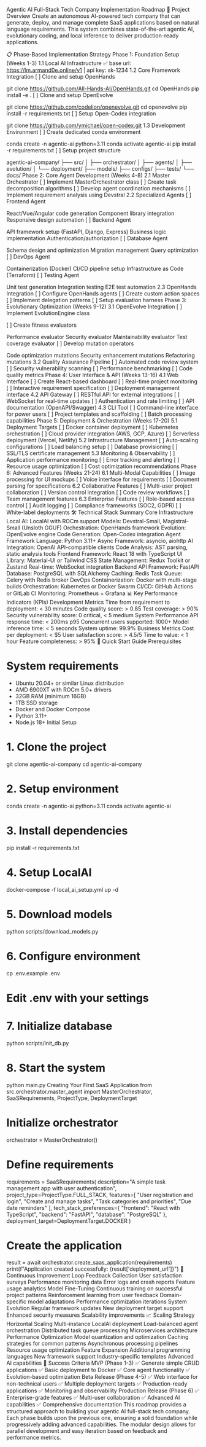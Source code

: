 Agentic AI Full-Stack Tech Company Implementation Roadmap
🎯 Project Overview
Create an autonomous AI-powered tech company that can generate, deploy, and manage complete SaaS applications based on natural language requirements. This system combines state-of-the-art agentic AI, evolutionary coding, and local inference to deliver production-ready applications.

📋 Phase-Based Implementation Strategy
Phase 1: Foundation Setup (Weeks 1-3)
1.1 Local AI Infrastructure
✅ base url: https://lm.armand0e.online/v1 | api key: sk-1234
1.2 Core Framework Integration
[ ] Clone and setup OpenHands

git clone https://github.com/All-Hands-AI/OpenHands.git
cd OpenHands
pip install -e .
[ ] Clone and setup OpenEvolve

git clone https://github.com/codelion/openevolve.git
cd openevolve
pip install -r requirements.txt
[ ] Setup Open-Codex integration

git clone https://github.com/ymichael/open-codex.git
1.3 Development Environment
[ ] Create dedicated conda environment

conda create -n agentic-ai python=3.11
conda activate agentic-ai
pip install -r requirements.txt
[ ] Setup project structure

agentic-ai-company/
├── src/
│   ├── orchestrator/
│   ├── agents/
│   ├── evolution/
│   └── deployment/
├── models/
├── configs/
├── tests/
└── docs/
Phase 2: Core Agent Development (Weeks 4-8)
2.1 Master Orchestrator
[ ] Implement MasterOrchestrator class
[ ] Create task decomposition algorithms
[ ] Develop agent coordination mechanisms
[ ] Implement requirement analysis using Devstral
2.2 Specialized Agents
[ ] Frontend Agent

React/Vue/Angular code generation
Component library integration
Responsive design automation
[ ] Backend Agent

API framework setup (FastAPI, Django, Express)
Business logic implementation
Authentication/authorization
[ ] Database Agent

Schema design and optimization
Migration management
Query optimization
[ ] DevOps Agent

Containerization (Docker)
CI/CD pipeline setup
Infrastructure as Code (Terraform)
[ ] Testing Agent

Unit test generation
Integration testing
E2E test automation
2.3 OpenHands Integration
[ ] Configure OpenHands agents
[ ] Create custom action spaces
[ ] Implement delegation patterns
[ ] Setup evaluation harness
Phase 3: Evolutionary Optimization (Weeks 9-12)
3.1 OpenEvolve Integration
[ ] Implement EvolutionEngine class

[ ] Create fitness evaluators

Performance evaluator
Security evaluator
Maintainability evaluator
Test coverage evaluator
[ ] Develop mutation operators

Code optimization mutations
Security enhancement mutations
Refactoring mutations
3.2 Quality Assurance Pipeline
[ ] Automated code review system
[ ] Security vulnerability scanning
[ ] Performance benchmarking
[ ] Code quality metrics
Phase 4: User Interface & API (Weeks 13-16)
4.1 Web Interface
[ ] Create React-based dashboard
[ ] Real-time project monitoring
[ ] Interactive requirement specification
[ ] Deployment management interface
4.2 API Gateway
[ ] RESTful API for external integrations
[ ] WebSocket for real-time updates
[ ] Authentication and rate limiting
[ ] API documentation (OpenAPI/Swagger)
4.3 CLI Tool
[ ] Command-line interface for power users
[ ] Project templates and scaffolding
[ ] Batch processing capabilities
Phase 5: Deployment & Orchestration (Weeks 17-20)
5.1 Deployment Targets
[ ] Docker container deployment
[ ] Kubernetes orchestration
[ ] Cloud provider integration (AWS, GCP, Azure)
[ ] Serverless deployment (Vercel, Netlify)
5.2 Infrastructure Management
[ ] Auto-scaling configurations
[ ] Load balancing setup
[ ] Database provisioning
[ ] SSL/TLS certificate management
5.3 Monitoring & Observability
[ ] Application performance monitoring
[ ] Error tracking and alerting
[ ] Resource usage optimization
[ ] Cost optimization recommendations
Phase 6: Advanced Features (Weeks 21-24)
6.1 Multi-Modal Capabilities
[ ] Image processing for UI mockups
[ ] Voice interface for requirements
[ ] Document parsing for specifications
6.2 Collaborative Features
[ ] Multi-user project collaboration
[ ] Version control integration
[ ] Code review workflows
[ ] Team management features
6.3 Enterprise Features
[ ] Role-based access control
[ ] Audit logging
[ ] Compliance frameworks (SOC2, GDPR)
[ ] White-label deployments
🛠️ Technical Stack Summary
Core Infrastructure
Local AI: LocalAI with ROCm support
Models: Devstral-Small, Magistral-Small (Unsloth GGUF)
Orchestration: OpenHands framework
Evolution: OpenEvolve engine
Code Generation: Open-Codex integration
Agent Framework
Language: Python 3.11+
Async Framework: asyncio, aiohttp
AI Integration: OpenAI API-compatible clients
Code Analysis: AST parsing, static analysis tools
Frontend
Framework: React 18 with TypeScript
UI Library: Material-UI or Tailwind CSS
State Management: Redux Toolkit or Zustand
Real-time: WebSocket integration
Backend
API Framework: FastAPI
Database: PostgreSQL with SQLAlchemy
Caching: Redis
Task Queue: Celery with Redis broker
DevOps
Containerization: Docker with multi-stage builds
Orchestration: Kubernetes or Docker Swarm
CI/CD: GitHub Actions or GitLab CI
Monitoring: Prometheus + Grafana
📊 Key Performance Indicators (KPIs)
Development Metrics
Time from requirement to deployment: < 30 minutes
Code quality score: > 0.85
Test coverage: > 90%
Security vulnerability score: 0 critical, < 5 medium
System Performance
API response time: < 200ms p95
Concurrent users supported: 1000+
Model inference time: < 5 seconds
System uptime: 99.9%
Business Metrics
Cost per deployment: < $5
User satisfaction score: > 4.5/5
Time to value: < 1 hour
Feature completeness: > 95%
🚀 Quick Start Guide
Prerequisites
# System requirements
- Ubuntu 20.04+ or similar Linux distribution
- AMD 6900XT with ROCm 5.0+ drivers
- 32GB RAM (minimum 16GB)
- 1TB SSD storage
- Docker and Docker Compose
- Python 3.11+
- Node.js 18+
Initial Setup
# 1. Clone the project
git clone <your-repo-url> agentic-ai-company
cd agentic-ai-company

# 2. Setup environment
conda create -n agentic-ai python=3.11
conda activate agentic-ai

# 3. Install dependencies
pip install -r requirements.txt

# 4. Setup LocalAI
docker-compose -f local_ai_setup.yml up -d

# 5. Download models
python scripts/download_models.py

# 6. Configure environment
cp .env.example .env
# Edit .env with your settings

# 7. Initialize database
python scripts/init_db.py

# 8. Start the system
python main.py
Creating Your First SaaS Application
from src.orchestrator.master_agent import MasterOrchestrator, SaaSRequirements, ProjectType, DeploymentTarget

# Initialize orchestrator
orchestrator = MasterOrchestrator()

# Define requirements
requirements = SaaSRequirements(
    description="A simple task management app with user authentication",
    project_type=ProjectType.FULL_STACK,
    features=[
        "User registration and login",
        "Create and manage tasks",
        "Task categories and priorities",
        "Due date reminders"
    ],
    tech_stack_preferences={
        "frontend": "React with TypeScript",
        "backend": "FastAPI",
        "database": "PostgreSQL"
    },
    deployment_target=DeploymentTarget.DOCKER
)

# Create the application
result = await orchestrator.create_saas_application(requirements)
print(f"Application created successfully: {result['deployment_url']}")
🔄 Continuous Improvement Loop
Feedback Collection
User satisfaction surveys
Performance monitoring data
Error logs and crash reports
Feature usage analytics
Model Fine-Tuning
Continuous training on successful project patterns
Reinforcement learning from user feedback
Domain-specific model adaptations
Performance optimization iterations
System Evolution
Regular framework updates
New deployment target support
Enhanced security measures
Scalability improvements
📈 Scaling Strategy
Horizontal Scaling
Multi-instance LocalAI deployment
Load-balanced agent orchestration
Distributed task queue processing
Microservices architecture
Performance Optimization
Model quantization and optimization
Caching strategies for common patterns
Asynchronous processing pipelines
Resource usage optimization
Feature Expansion
Additional programming languages
New framework support
Industry-specific templates
Advanced AI capabilities
🎯 Success Criteria
MVP (Phase 1-3)
✅ Generate simple CRUD applications
✅ Basic deployment to Docker
✅ Core agent functionality
✅ Evolution-based optimization
Beta Release (Phase 4-5)
✅ Web interface for non-technical users
✅ Multiple deployment targets
✅ Production-ready applications
✅ Monitoring and observability
Production Release (Phase 6)
✅ Enterprise-grade features
✅ Multi-user collaboration
✅ Advanced AI capabilities
✅ Comprehensive documentation
This roadmap provides a structured approach to building your agentic AI full-stack tech company. Each phase builds upon the previous one, ensuring a solid foundation while progressively adding advanced capabilities. The modular design allows for parallel development and easy iteration based on feedback and performance metrics.